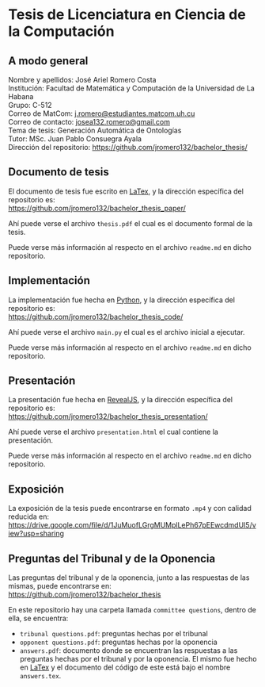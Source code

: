# Tesis de Licenciatura en Ciencia de la Computación

## A modo general

Nombre y apellidos: José Ariel Romero Costa \
Institución: Facultad de Matemática y Computación de la Universidad de La Habana \
Grupo: C-512 \
Correo de MatCom: j.romero@estudiantes.matcom.uh.cu \
Correo de contacto: josea132.romero@gmail.com \
Tema de tesis: Generación Automática de Ontologías \
Tutor: MSc. Juan Pablo Consuegra Ayala \
Dirección del repositorio: <https://github.com/jromero132/bachelor_thesis/>

## Documento de tesis

El documento de tesis fue escrito en [LaTex](https://www.latex-project.org/), y la dirección específica del repositorio es: \
<https://github.com/jromero132/bachelor_thesis_paper/>

Ahí puede verse el archivo `thesis.pdf` el cual es el documento formal de la tesis.

Puede verse más información al respecto en el archivo `readme.md` en dicho repositorio.

## Implementación

La implementación fue hecha en [Python](https://www.python.org/), y la dirección específica del repositorio es: \
<https://github.com/jromero132/bachelor_thesis_code/>

Ahí puede verse el archivo `main.py` el cual es el archivo inicial a ejecutar.

Puede verse más información al respecto en el archivo `readme.md` en dicho repositorio.

## Presentación

La presentación fue hecha en [RevealJS](https://revealjs.com/), y la dirección específica del repositorio es: \
<https://github.com/jromero132/bachelor_thesis_presentation/>

Ahí puede verse el archivo `presentation.html` el cual contiene la presentación.

Puede verse más información al respecto en el archivo `readme.md` en dicho repositorio.

## Exposición

La exposición de la tesis puede encontrarse en formato `.mp4` y con calidad reducida en: \
<https://drive.google.com/file/d/1JuMuofLGrgMUMplLePh67pEEwcdmdUI5/view?usp=sharing>

## Preguntas del Tribunal y de la Oponencia

Las preguntas del tribunal y de la oponencia, junto a las respuestas de las mismas, puede encontrarse en: \
<https://github.com/jromero132/bachelor_thesis>

En este repositorio hay una carpeta llamada `committee questions`, dentro de ella, se encuentra:

- `tribunal questions.pdf`: preguntas hechas por el tribunal
- `opponent questions.pdf`: preguntas hechas por la oponencia
- `answers.pdf`: documento donde se encuentran las respuestas a las preguntas hechas por el tribunal y por la oponencia. El mismo fue hecho en [LaTex](https://www.latex-project.org/) y el documento del código de este está bajo el nombre `answers.tex`.
